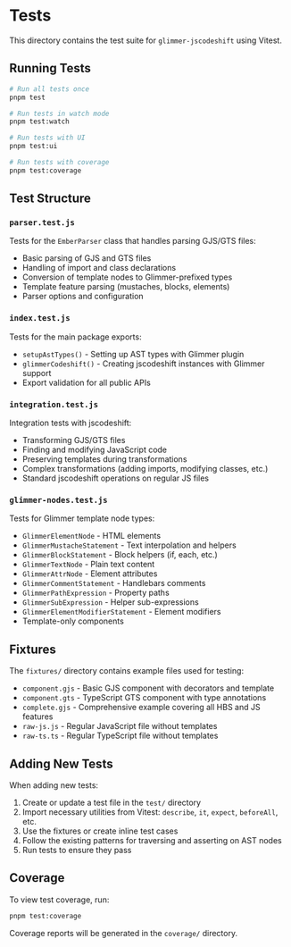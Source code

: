 # Tests

This directory contains the test suite for `glimmer-jscodeshift` using Vitest.

## Running Tests

```bash
# Run all tests once
pnpm test

# Run tests in watch mode
pnpm test:watch

# Run tests with UI
pnpm test:ui

# Run tests with coverage
pnpm test:coverage
```

## Test Structure

### `parser.test.js`
Tests for the `EmberParser` class that handles parsing GJS/GTS files:
- Basic parsing of GJS and GTS files
- Handling of import and class declarations
- Conversion of template nodes to Glimmer-prefixed types
- Template feature parsing (mustaches, blocks, elements)
- Parser options and configuration

### `index.test.js`
Tests for the main package exports:
- `setupAstTypes()` - Setting up AST types with Glimmer plugin
- `glimmerCodeshift()` - Creating jscodeshift instances with Glimmer support
- Export validation for all public APIs

### `integration.test.js`
Integration tests with jscodeshift:
- Transforming GJS/GTS files
- Finding and modifying JavaScript code
- Preserving templates during transformations
- Complex transformations (adding imports, modifying classes, etc.)
- Standard jscodeshift operations on regular JS files

### `glimmer-nodes.test.js`
Tests for Glimmer template node types:
- `GlimmerElementNode` - HTML elements
- `GlimmerMustacheStatement` - Text interpolation and helpers
- `GlimmerBlockStatement` - Block helpers (if, each, etc.)
- `GlimmerTextNode` - Plain text content
- `GlimmerAttrNode` - Element attributes
- `GlimmerCommentStatement` - Handlebars comments
- `GlimmerPathExpression` - Property paths
- `GlimmerSubExpression` - Helper sub-expressions
- `GlimmerElementModifierStatement` - Element modifiers
- Template-only components

## Fixtures

The `fixtures/` directory contains example files used for testing:

- `component.gjs` - Basic GJS component with decorators and template
- `component.gts` - TypeScript GTS component with type annotations
- `complete.gjs` - Comprehensive example covering all HBS and JS features
- `raw-js.js` - Regular JavaScript file without templates
- `raw-ts.ts` - Regular TypeScript file without templates

## Adding New Tests

When adding new tests:

1. Create or update a test file in the `test/` directory
2. Import necessary utilities from Vitest: `describe`, `it`, `expect`, `beforeAll`, etc.
3. Use the fixtures or create inline test cases
4. Follow the existing patterns for traversing and asserting on AST nodes
5. Run tests to ensure they pass

## Coverage

To view test coverage, run:

```bash
pnpm test:coverage
```

Coverage reports will be generated in the `coverage/` directory.
